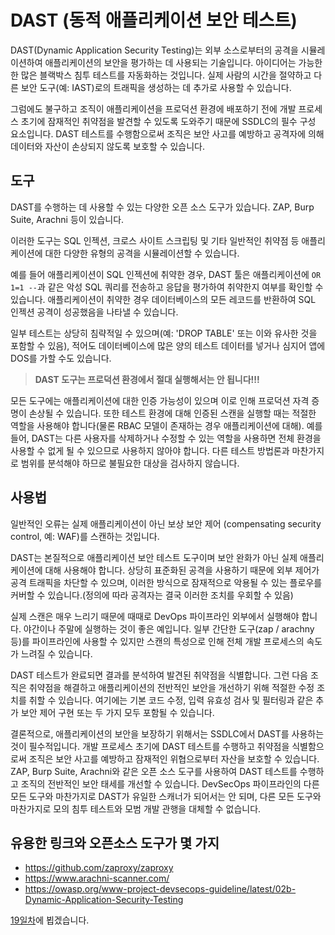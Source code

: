 # DAST (동적 애플리케이션 보안 테스트)
DAST(Dynamic Application Security Testing)는 외부 소스로부터의 공격을 시뮬레이션하여 애플리케이션의 보안을 평가하는 데 사용되는 기술입니다.
아이디어는 가능한 한 많은 블랙박스 침투 테스트를 자동화하는 것입니다. 
실제 사람의 시간을 절약하고 다른 보안 도구(예: IAST)로의 트래픽을 생성하는 데 추가로 사용할 수 있습니다.

그럼에도 불구하고 조직이 애플리케이션을 프로덕션 환경에 배포하기 전에 개발 프로세스 초기에 잠재적인 취약점을 발견할 수 있도록 도와주기 때문에 SSDLC의 필수 구성 요소입니다. DAST 테스트를 수행함으로써 조직은 보안 사고를 예방하고 공격자에 의해 데이터와 자산이 손상되지 않도록 보호할 수 있습니다.

## 도구

DAST를 수행하는 데 사용할 수 있는 다양한 오픈 소스 도구가 있습니다. ZAP, Burp Suite, Arachni 등이 있습니다.

 이러한 도구는 SQL 인젝션, 크로스 사이트 스크립팅 및 기타 일반적인 취약점 등 애플리케이션에 대한 다양한 유형의 공격을 시뮬레이션할 수 있습니다. 
 
 예를 들어 애플리케이션이 SQL 인젝션에 취약한 경우, DAST 툴은 애플리케이션에 `OR 1=1 --`과 같은 악성 SQL 쿼리를 전송하고 응답을 평가하여 취약한지 여부를 확인할 수 있습니다. 애플리케이션이 취약한 경우 데이터베이스의 모든 레코드를 반환하여 SQL 인젝션 공격이 성공했음을 나타낼 수 있습니다.

일부 테스트는 상당히 침략적일 수 있으며(예: 'DROP TABLE' 또는 이와 유사한 것을 포함할 수 있음), 적어도 데이터베이스에 많은 양의 테스트 데이터를 넣거나 심지어 앱에 DOS를 가할 수도 있습니다.

> __DAST 도구는 프로덕션 환경에서 절대 실행해서는 안 됩니다!!!__

모든 도구에는 애플리케이션에 대한 인증 가능성이 있으며 이로 인해 프로덕션 자격 증명이 손상될 수 있습니다. 또한 테스트 환경에 대해 인증된 스캔을 실행할 때는 적절한 역할을 사용해야 합니다(물론 RBAC 모델이 존재하는 경우 애플리케이션에 대해). 예를 들어, DAST는 다른 사용자를 삭제하거나 수정할 수 있는 역할을 사용하면 전체 환경을 사용할 수 없게 될 수 있으므로 사용하지 않아야 합니다.
다른 테스트 방법론과 마찬가지로 범위를 분석해야 하므로 불필요한 대상을 검사하지 않습니다.

## 사용법
일반적인 오류는 실제 애플리케이션이 아닌 보상 보안 제어 (compensating security control, 예: WAF)를 스캔하는 것입니다. 

DAST는 본질적으로 애플리케이션 보안 테스트 도구이며 보안 완화가 아닌 실제 애플리케이션에 대해 사용해야 합니다. 상당히 표준화된 공격을 사용하기 때문에 외부 제어가 공격 트래픽을 차단할 수 있으며, 이러한 방식으로 잠재적으로 악용될 수 있는 플로우를 커버할 수 있습니다.(정의에 따라 공격자는 결국 이러한 조치를 우회할 수 있음)

실제 스캔은 매우 느리기 때문에 때때로 DevOps 파이프라인 외부에서 실행해야 합니다. 야간이나 주말에 실행하는 것이 좋은 예입니다. 일부 간단한 도구(zap / arachny 등)를 파이프라인에 사용할 수 있지만 스캔의 특성으로 인해 전체 개발 프로세스의 속도가 느려질 수 있습니다.

DAST 테스트가 완료되면 결과를 분석하여 발견된 취약점을 식별합니다. 그런 다음 조직은 취약점을 해결하고 애플리케이션의 전반적인 보안을 개선하기 위해 적절한 수정 조치를 취할 수 있습니다. 여기에는 기본 코드 수정, 입력 유효성 검사 및 필터링과 같은 추가 보안 제어 구현 또는 두 가지 모두 포함될 수 있습니다.

결론적으로, 애플리케이션의 보안을 보장하기 위해서는 SSDLC에서 DAST를 사용하는 것이 필수적입니다. 개발 프로세스 초기에 DAST 테스트를 수행하고 취약점을 식별함으로써 조직은 보안 사고를 예방하고 잠재적인 위협으로부터 자산을 보호할 수 있습니다. ZAP, Burp Suite, Arachni와 같은 오픈 소스 도구를 사용하여 DAST 테스트를 수행하고 조직의 전반적인 보안 태세를 개선할 수 있습니다.
DevSecOps 파이프라인의 다른 모든 도구와 마찬가지로 DAST가 유일한 스캐너가 되어서는 안 되며, 다른 모든 도구와 마찬가지로 모의 침투 테스트와 모범 개발 관행을 대체할 수 없습니다.

## 유용한 링크와 오픈소스 도구가 몇 가지
- https://github.com/zaproxy/zaproxy
- https://www.arachni-scanner.com/
- https://owasp.org/www-project-devsecops-guideline/latest/02b-Dynamic-Application-Security-Testing 

[19일차](day19.md)에 뵙겠습니다.
